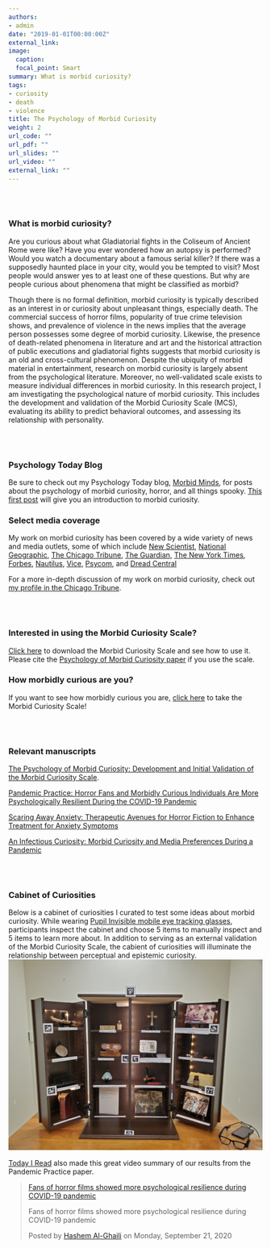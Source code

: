 ```yaml
---
authors:
- admin
date: "2019-01-01T00:00:00Z"
external_link:
image:
  caption:
  focal_point: Smart
summary: What is morbid curiosity?
tags:
- curiosity
- death
- violence
title: The Psychology of Morbid Curiosity
weight: 2
url_code: ""
url_pdf: ""
url_slides: ""
url_video: ""
external_link: ""
---
```


<br/><br/>

### What is morbid curiosity?

Are you curious about what Gladiatorial fights in the Coliseum of Ancient Rome were like? Have you ever wondered how an autopsy is performed? Would you watch a documentary about a famous serial killer? If there was a supposedly haunted place in your city, would you be tempted to visit? Most people would answer yes to at least one of these questions. But why are people curious about phenomena that might be classified as morbid? 

Though there is no formal definition, morbid curiosity is typically described as an interest in or curiosity about unpleasant things, especially death. The commercial success of horror films, popularity of true crime television shows, and prevalence of violence in the news implies that the average person possesses some degree of morbid curiosity. Likewise, the presence of death-related phenomena in literature and art and the historical attraction of public executions and gladiatorial fights suggests that morbid curiosity is an old and cross-cultural phenomenon. Despite the ubiquity of morbid material in entertainment, research on morbid curiosity is largely absent from the psychological literature. Moreover, no well-validated scale exists to measure individual differences in morbid curiosity. In this research project, I am investigating the psychological nature of morbid curiosity. This includes the development and validation of the Morbid Curiosity Scale (MCS), evaluating its ability to predict behavioral outcomes, and assessing its relationship with personality. 

<br/><br/>

### Psychology Today Blog
Be sure to check out my Psychology Today blog, [Morbid Minds](https://www.psychologytoday.com/us/blog/morbid-minds), for posts about the psychology of morbid curiosity, horror, and all things spooky. [This first post](https://www.psychologytoday.com/us/blog/morbid-minds/202102/what-is-morbid-curiosity) will give you an introduction to morbid curiosity.

### Select media coverage

My work on morbid curiosity has been covered by a wide variety of news and media outlets, some of which include [New Scientist](https://www.newscientist.com/article/2247744-horror-movie-fans-are-better-at-coping-with-the-coronavirus-pandemic/), [National Geographic](https://www.nationalgeographic.com/science/2020/10/how-horror-movies-can-help-overcome-trauma-and-relieve-stress/), [The Chicago Tribune](https://www.chicagotribune.com/entertainment/ct-ent-morbid-curiosity-research-uchicago-20201014-l6br33nmrvffzmcpyndqbjfhqu-story.html), [The Guardian](https://www.theguardian.com/science/2020/jul/01/end-of-the-world-as-we-know-it-fans-of-apocalyptic-films), [The New York Times](https://www.nytimes.com/2020/08/20/movies/scary-movies-summer.html), [Forbes](https://www.forbes.com/sites/mishagajewski/2021/01/12/did-watching-all-those-zombie-movies-prepare-you-for-the-pandemic-research-says-yes/?sh=2cecdd134f15), [Nautilus](http://nautil.us/issue/87/risk/horror-fans-have-more-fun-during-a-pandemic), [Vice](https://www.vice.com/en_ca/article/5dzvez/horror-movie-fans-are-more-equipped-to-deal-with-the-pandemic-study-says), [Psycom](https://www.psycom.net/scary-movies-anxiety), and [Dread Central](https://www.dreadcentral.com/news/332315/new-study-reveals-horror-fans-coping-with-covid-19-pandemic-better-than-the-average-person/)


For a more in-depth discussion of my work on morbid curiosity, check out [my profile in the Chicago Tribune](https://www.chicagotribune.com/entertainment/ct-ent-morbid-curiosity-research-uchicago-20201014-l6br33nmrvffzmcpyndqbjfhqu-story.html).

<br/><br/>

### Interested in using the Morbid Curiosity Scale?
[Click here](https://coltanscrivner.com/files/Morbid_Curiosity_Scale_instructions.pdf") to download the Morbid Curiosity Scale and see how to use it. Please cite the [Psychology of Morbid Curiosity paper](https://psyarxiv.com/xug34/) if you use the scale.

### How morbidly curious are you?
If you want to see how morbidly curious you are, [click here](https://ssd.az1.qualtrics.com/jfe/form/SV_9GLAOrmsjMfthg9) to take the Morbid Curiosity Scale!

<br/><br/>

### Relevant manuscripts

[The Psychology of Morbid Curiosity: Development and Initial Validation of the Morbid Curiosity Scale](https://psyarxiv.com/xug34/).

[Pandemic Practice: Horror Fans and Morbidly Curious Individuals Are More Psychologically Resilient During the COVID-19 Pandemic](https://www.ncbi.nlm.nih.gov/pmc/articles/PMC7492010/)

[Scaring Away Anxiety: Therapeutic Avenues for Horror Fiction to Enhance Treatment for Anxiety Symptoms](https://psyarxiv.com/7uh6f/)

[An Infectious Curiosity: Morbid Curiosity and Media Preferences During a Pandemic](https://esiculture.com/an-infectious-curiosity-morbid-curiosity-and-media-preferences-during-a-pandemic)



<br/><br/>

### Cabinet of Curiosities

Below is a cabinet of curiosities I curated to test some ideas about morbid curiosity. While wearing [Pupil Invisible mobile eye tracking glasses](https://pupil-labs.com/products/invisible/), participants inspect the cabinet and choose 5 items to manually inspect and 5 items to learn more about. In addition to serving as an external validation of the Morbid Curiosity Scale, the cabient of curiosities will illuminate the relationship between perceptual and epistemic curiosity.
![](cabinet.jpg)



[Today I Read](https://www.facebook.com/watch/ScienceNaturePage/2362566287099239/) also made this great video summary of our results from the Pandemic Practice paper.

<div id="fb-root"></div>
<script async defer crossorigin="anonymous" src="https://connect.facebook.net/en_US/sdk.js#xfbml=1&version=v8.0" nonce="CesBFVw4"></script>


<div class="fb-video" data-href="https://www.facebook.com/ScienceNaturePage/videos/773777890074944/" data-show-text="false" data-width=""><blockquote cite="https://developers.facebook.com/ScienceNaturePage/videos/773777890074944/" class="fb-xfbml-parse-ignore"><a href="https://developers.facebook.com/ScienceNaturePage/videos/773777890074944/">Fans of horror films showed more psychological resilience during COVID-19 pandemic</a><p>Fans of horror films showed more psychological resilience during COVID-19 pandemic</p>Posted by <a href="https://www.facebook.com/ScienceNaturePage/">Hashem Al-Ghaili</a> on Monday, September 21, 2020</blockquote></div>




